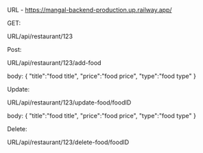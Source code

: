 URL - https://mangal-backend-production.up.railway.app/


GET:

URL/api/restaurant/123

Post:

URL/api/restaurant/123/add-food

body:
{
  "title":"food title",
  "price":"food price",
  "type":"food type"
}

Update:

URL/api/restaurant/123/update-food/foodID

body:
{
  "title":"food title",
  "price":"food price",
  "type":"food type"
}

Delete:

URL/api/restaurant/123/delete-food/foodID
